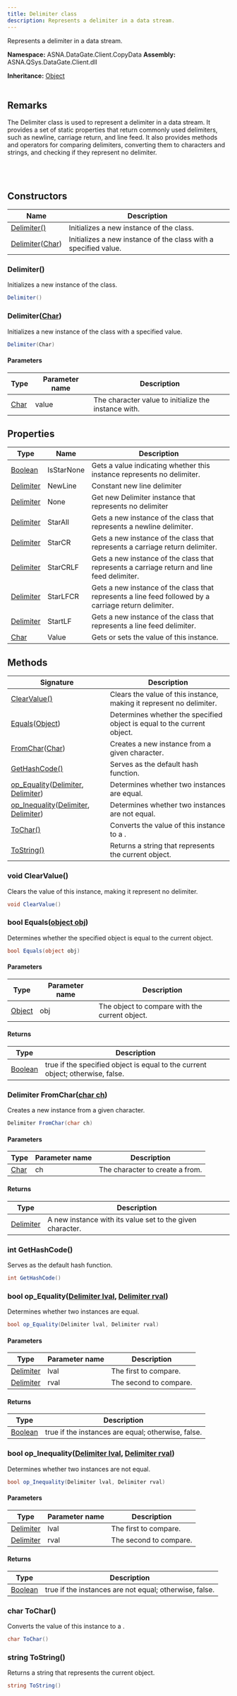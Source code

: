 ```yaml
---
title: Delimiter class
description: Represents a delimiter in a data stream.
---
```


Represents a delimiter in a data stream.

**Namespace:** ASNA.DataGate.Client.CopyData
**Assembly:** ASNA.QSys.DataGate.Client.dll

**Inheritance:** [Object](https://docs.microsoft.com/en-us/dotnet/api/system.object)
<br>
<br>

## Remarks
The Delimiter class is used to represent a delimiter in a data stream. It provides a set of static properties that return commonly used delimiters, such as newline, carriage return, and line feed.
It also provides methods and operators for comparing delimiters, converting them to characters and strings, and checking if they represent no delimiter.

<br>
<br>

## Constructors

| Name | Description |
| --- | --- |
| [Delimiter()](#delimiter) | Initializes a new instance of the  class.
| [Delimiter](#delimiterchar)([Char](https://docs.microsoft.com/en-us/dotnet/api/system.char)) | Initializes a new instance of the  class with a specified value.

### Delimiter()

Initializes a new instance of the  class.

```cs
Delimiter()
```

### Delimiter([Char](https://docs.microsoft.com/en-us/dotnet/api/system.char))

Initializes a new instance of the  class with a specified value.

```cs
Delimiter(Char)
```

#### Parameters

| Type | Parameter name | Description
| --- | --- | ---
| [Char](https://docs.microsoft.com/en-us/dotnet/api/system.char) | value | The character value to initialize the  instance with.

## Properties

| Type | Name | Description
| --- | --- | --- 
| [Boolean](https://docs.microsoft.com/en-us/dotnet/api/system.boolean) | IsStarNone | Gets a value indicating whether this instance represents no delimiter. |
| [Delimiter](/reference/datagate/datagate-client/delimiter.html) | NewLine | Constant new line delimiter |
| [Delimiter](/reference/datagate/datagate-client/delimiter.html) | None | Get new Delimiter instance that represents no delimiter |
| [Delimiter](/reference/datagate/datagate-client/delimiter.html) | StarAll | Gets a new instance of the  class that represents a newline delimiter. |
| [Delimiter](/reference/datagate/datagate-client/delimiter.html) | StarCR | Gets a new instance of the  class that represents a carriage return delimiter. |
| [Delimiter](/reference/datagate/datagate-client/delimiter.html) | StarCRLF | Gets a new instance of the  class that represents a carriage return and line feed delimiter. |
| [Delimiter](/reference/datagate/datagate-client/delimiter.html) | StarLFCR | Gets a new instance of the  class that represents a line feed followed by a carriage return delimiter. |
| [Delimiter](/reference/datagate/datagate-client/delimiter.html) | StartLF | Gets a new instance of the  class that represents a line feed delimiter. |
| [Char](https://learn.microsoft.com/en-us/dotnet/csharp/language-reference/builtin-types/char) | Value | Gets or sets the value of this instance. |

## Methods

| Signature | Description |
| --- | --- |
| [ClearValue()](#void-clearvalue) | Clears the value of this instance, making it represent no delimiter.
| [Equals](#bool-equalsobject-obj)([Object](https://docs.microsoft.com/en-us/dotnet/api/system.object)) | Determines whether the specified object is equal to the current object.
| [FromChar](#delimiter-fromcharchar-ch)([Char](https://docs.microsoft.com/en-us/dotnet/api/system.char)) | Creates a new  instance from a given character.
| [GetHashCode()](#int-gethashcode) | Serves as the default hash function.
| [op_Equality](#bool-op-equalitydelimiter-lval-delimiter-rval)([Delimiter](/reference/datagate/datagate-client/delimiter.html), [Delimiter](/reference/datagate/datagate-client/delimiter.html)) | Determines whether two  instances are equal.
| [op_Inequality](#bool-op-inequalitydelimiter-lval-delimiter-rval)([Delimiter](/reference/datagate/datagate-client/delimiter.html), [Delimiter](/reference/datagate/datagate-client/delimiter.html)) | Determines whether two  instances are not equal.
| [ToChar()](#char-tochar) | Converts the value of this instance to a .
| [ToString()](#string-tostring) | Returns a string that represents the current object.

### void ClearValue()

Clears the value of this instance, making it represent no delimiter.

```cs
void ClearValue()
```

### bool Equals([object obj](https://docs.microsoft.com/en-us/dotnet/api/system.object))

Determines whether the specified object is equal to the current object.

```cs
bool Equals(object obj)
```

#### Parameters

| Type | Parameter name | Description
| --- | --- | ---
| [Object](https://docs.microsoft.com/en-us/dotnet/api/system.object) | obj | The object to compare with the current object.

#### Returns

| Type | Description
| --- | ---
| [Boolean](https://docs.microsoft.com/en-us/dotnet/api/system.boolean) | true if the specified object is equal to the current object; otherwise, false.

### Delimiter FromChar([char ch](https://learn.microsoft.com/en-us/dotnet/csharp/language-reference/builtin-types/char))

Creates a new  instance from a given character.

```cs
Delimiter FromChar(char ch)
```

#### Parameters

| Type | Parameter name | Description
| --- | --- | ---
| [Char](https://docs.microsoft.com/en-us/dotnet/api/system.char) | ch | The character to create a  from.

#### Returns

| Type | Description
| --- | ---
| [Delimiter](/reference/datagate/datagate-client/delimiter.html) | A new  instance with its value set to the given character.

### int GetHashCode()

Serves as the default hash function.

```cs
int GetHashCode()
```

### bool op_Equality([Delimiter lval](/reference/datagate/datagate-client/delimiter.html), [Delimiter rval](/reference/datagate/datagate-client/delimiter.html))

Determines whether two  instances are equal.

```cs
bool op_Equality(Delimiter lval, Delimiter rval)
```

#### Parameters

| Type | Parameter name | Description
| --- | --- | ---
| [Delimiter](/reference/datagate/datagate-client/delimiter.html) | lval | The first  to compare.
| [Delimiter](/reference/datagate/datagate-client/delimiter.html) | rval | The second  to compare.

#### Returns

| Type | Description
| --- | ---
| [Boolean](https://docs.microsoft.com/en-us/dotnet/api/system.boolean) | true if the  instances are equal; otherwise, false.

### bool op_Inequality([Delimiter lval](/reference/datagate/datagate-client/delimiter.html), [Delimiter rval](/reference/datagate/datagate-client/delimiter.html))

Determines whether two  instances are not equal.

```cs
bool op_Inequality(Delimiter lval, Delimiter rval)
```

#### Parameters

| Type | Parameter name | Description
| --- | --- | ---
| [Delimiter](/reference/datagate/datagate-client/delimiter.html) | lval | The first  to compare.
| [Delimiter](/reference/datagate/datagate-client/delimiter.html) | rval | The second  to compare.

#### Returns

| Type | Description
| --- | ---
| [Boolean](https://docs.microsoft.com/en-us/dotnet/api/system.boolean) | true if the  instances are not equal; otherwise, false.

### char ToChar()

Converts the value of this instance to a .

```cs
char ToChar()
```

### string ToString()

Returns a string that represents the current object.

```cs
string ToString()
```
